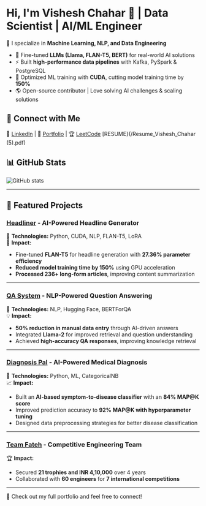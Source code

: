 # Hi, I'm Vishesh Chahar 👋 | Data Scientist | AI/ML Engineer  
🚀 I specialize in **Machine Learning, NLP, and Data Engineering**

- 🔬 Fine-tuned **LLMs (Llama, FLAN-T5, BERT)** for real-world AI solutions  
- ⚡ Built **high-performance data pipelines** with Kafka, PySpark & PostgreSQL  
- 🎯 Optimized ML training with **CUDA**, cutting model training time by **150%**  
- 🌎 Open-source contributor | Love solving AI challenges & scaling solutions  

## 🔗 Connect with Me  
📩 [LinkedIn](https://www.linkedin.com/in/visheshchahar) | 📂 [Portfolio](https://vishesh-chahar.github.io/) | 🏆 [LeetCode](https://leetcode.com/vishesh_chahar/)
[RESUME}(/Resume_Vishesh_Chahar (5).pdf)
## 📊 GitHub Stats
![GitHub stats](https://github-readme-stats.vercel.app/api?username=Vishesh-Chahar&show_icons=true&theme=dark)

---

## 🚀 Featured Projects

### [Headliner](https://github.com/Vishesh-Chahar/headliner) - AI-Powered Headline Generator
🚀 **Technologies:** Python, CUDA, NLP, FLAN-T5, LoRA  
🎯 **Impact:**
- Fine-tuned **FLAN-T5** for headline generation with **27.36% parameter efficiency**
- **Reduced model training time by 150%** using GPU acceleration
- **Processed 236+ long-form articles**, improving content summarization

---

### [QA System](https://github.com/Vishesh-Chahar/QA) - NLP-Powered Question Answering
📌 **Technologies:** NLP, Hugging Face, BERTForQA  
💡 **Impact:**
- **50% reduction in manual data entry** through AI-driven answers
- Integrated **Llama-2** for improved retrieval and question understanding
- Achieved **high-accuracy QA responses**, improving knowledge retrieval

---

### [Diagnosis Pal](https://github.com/Vishesh-Chahar/Diagnostic-Pal) - AI-Powered Medical Diagnosis
🏥 **Technologies:** Python, ML, CategoricalNB  
📈 **Impact:**
- Built an **AI-based symptom-to-disease classifier** with an **84% MAP@K score**
- Improved prediction accuracy to **92% MAP@K with hyperparameter tuning**
- Designed data preprocessing strategies for better disease classification

---

### [Team Fateh](https://www.teamfateh.com) - Competitive Engineering Team
🏆 **Impact:**
- Secured **21 trophies and INR 4,10,000** over 4 years
- Collaborated with **60 engineers** for **7 international competitions**

---

📌 Check out my full portfolio and feel free to connect!
